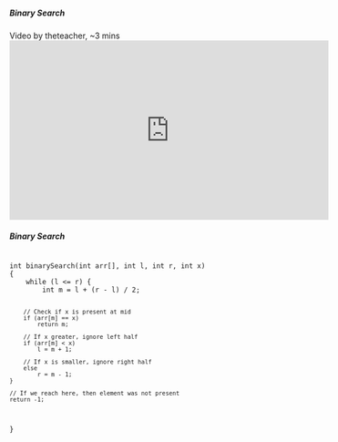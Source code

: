 <section>
<h5>Binary Search</h5>
Video by theteacher, ~3 mins
<iframe width="560" height="315" src="https://www.youtube.com/embed/FBJKwjTwNTo?si=MkcEKhrVa3ifL5DJ" title="YouTube video player" frameborder="0" allow="accelerometer; autoplay; clipboard-write; encrypted-media; gyroscope; picture-in-picture; web-share" allowfullscreen></iframe>
</section>
<section>
<h5>Binary Search</h5>
<pre><code class="language-c">
int binarySearch(int arr[], int l, int r, int x)
{
    while (l <= r) {
        int m = l + (r - l) / 2;
 
        // Check if x is present at mid
        if (arr[m] == x)
            return m;
 
        // If x greater, ignore left half
        if (arr[m] < x)
            l = m + 1;
 
        // If x is smaller, ignore right half
        else
            r = m - 1;
    }
 
    // If we reach here, then element was not present
    return -1;
}
</code></pre>
</section>